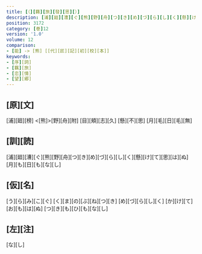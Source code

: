 ```yaml
---
title: [（][羇][旅][發][思][）]
description: [浦][廻][漕][ぐ][熊][野][舟][つ][き][め][づ][ら][し][く][懸][け][て][思][は][ぬ][月][も][日][も][な][し]
position: 3172
category: [巻]12
version: '1.0'
volume: 12
comparison:
- [能] -> [熊] [[代][匠][記][初][校][本]]
keywords:
- [序][詞]
- [羈][旅]
- [恋][情]
- [望][郷]
---
```


## [原][文]

[浦][廻][榜] <[熊]>[野][舟][附] [目][頬][志][久] [懸][不][思] [月][毛][日][毛][無]

## [訓][読]

[浦][廻][漕][ぐ][熊][野][舟][つ][き][め][づ][ら][し][く][懸][け][て][思][は][ぬ][月][も][日][も][な][し]

## [仮][名]

[う][ら][み][こ][ぐ] [く][ま][の][ぶ][ね][つ][き] [め][づ][ら][し][く] [か][け][て][お][も][は][ぬ] [つ][き][も][ひ][も][な][し]

## [左][注]

[な][し]
